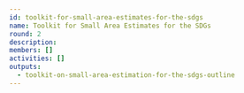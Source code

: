```yaml
---
id: toolkit-for-small-area-estimates-for-the-sdgs
name: Toolkit for Small Area Estimates for the SDGs
round: 2
description:
members: []
activities: []
outputs:
  - toolkit-on-small-area-estimation-for-the-sdgs-outline
---
```

